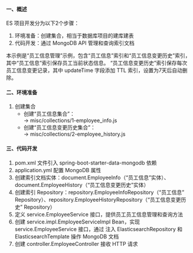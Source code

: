 #### 一、概述
ES 项目开发分为以下2个步骤：
1. 环境准备：创建集合，相当于数据库项目的建库建表
2. 代码开发：通过 MongoDB API 管理和查询索引文档

本示例是“员工信息管理”示例，包含“员工信息”索引和“员工信息变更历史”索引，其中“员工信息”索引保存员工当前状态信息。
“员工信息变更历史”索引保存每次员工信息变更记录，其中 updateTime 字段添加 TTL 索引，设置为7天后自动删除。
    
#### 二、环境准备
1. 创建集合
    - 创建“员工信息集合”：  
        -> misc/collections/1-employee_info.js
    - 创建“员工信息变更历史集合”：  
        -> misc/collections/2-employee_history.js
        
#### 三、代码开发
1. pom.xml 文件引入 spring-boot-starter-data-mongodb 依赖
2. application.yml 配置 MongoDB 属性
3. 创建索引文档实体：document.EmployeeInfo（“员工信息”实体）、document.EmployeeHistory（“员工信息变更历史”实体）
4. 创建索引 Repository：repository.EmployeeInfoRepository（“员工信息” Repository）、repository.EmployeeHistoryRepository（“员工信息变更历史” Repository）
5. 定义 service.EmployeeService 接口，提供员工员工信息管理和查询方法
6. 创建 service.impl.EmployeeServiceImpl Bean，实现service.EmployeeService 接口，通过 注入 ElasticsearchRepository 和 ElasticsearchTemplate 操作 MongoDB 文档
7. 创建 controller.EmployeeController 接收 HTTP 请求